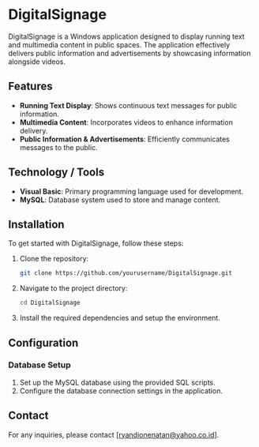 # DigitalSignage

DigitalSignage is a Windows application designed to display running text and multimedia content in public spaces. The application effectively delivers public information and advertisements by showcasing information alongside videos.

## Features

- **Running Text Display**: Shows continuous text messages for public information.
- **Multimedia Content**: Incorporates videos to enhance information delivery.
- **Public Information & Advertisements**: Efficiently communicates messages to the public.

## Technology / Tools

- **Visual Basic**: Primary programming language used for development.
- **MySQL**: Database system used to store and manage content.

## Installation

To get started with DigitalSignage, follow these steps:

1. Clone the repository:
    ```bash
    git clone https://github.com/yourusername/DigitalSignage.git
    ```

2. Navigate to the project directory:
    ```bash
    cd DigitalSignage
    ```

3. Install the required dependencies and setup the environment.

## Configuration

### Database Setup

1. Set up the MySQL database using the provided SQL scripts.
2. Configure the database connection settings in the application.

## Contact

For any inquiries, please contact [ryandionenatan@yahoo.co.id].

